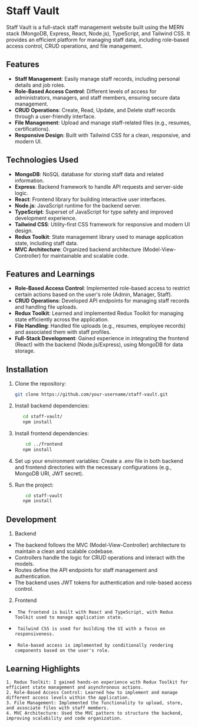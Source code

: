 # Staff Vault

Staff Vault is a full-stack staff management website built using the MERN stack (MongoDB, Express, React, Node.js), TypeScript, and Tailwind CSS. It provides an efficient platform for managing staff data, including role-based access control, CRUD operations, and file management.

## Features

- **Staff Management**: Easily manage staff records, including personal details and job roles.
- **Role-Based Access Control**: Different levels of access for administrators, managers, and staff members, ensuring secure data management.
- **CRUD Operations**: Create, Read, Update, and Delete staff records through a user-friendly interface.
- **File Management**: Upload and manage staff-related files (e.g., resumes, certifications).
- **Responsive Design**: Built with Tailwind CSS for a clean, responsive, and modern UI.

## Technologies Used

- **MongoDB**: NoSQL database for storing staff data and related information.
- **Express**: Backend framework to handle API requests and server-side logic.
- **React**: Frontend library for building interactive user interfaces.
- **Node.js**: JavaScript runtime for the backend server.
- **TypeScript**: Superset of JavaScript for type safety and improved development experience.
- **Tailwind CSS**: Utility-first CSS framework for responsive and modern UI design.
- **Redux Toolkit**: State management library used to manage application state, including staff data.
- **MVC Architecture**: Organized backend architecture (Model-View-Controller) for maintainable and scalable code.

## Features and Learnings

- **Role-Based Access Control**: Implemented role-based access to restrict certain actions based on the user's role (Admin, Manager, Staff).
- **CRUD Operations**: Developed API endpoints for managing staff records and handling file uploads.
- **Redux Toolkit**: Learned and implemented Redux Toolkit for managing state efficiently across the application.
- **File Handling**: Handled file uploads (e.g., resumes, employee records) and associated them with staff profiles.
- **Full-Stack Development**: Gained experience in integrating the frontend (React) with the backend (Node.js/Express), using MongoDB for data storage.

## Installation

1. Clone the repository:
   ```bash
   git clone https://github.com/your-username/staff-vault.git

2. Install backend dependencies:
   ```bash
      cd staff-vault/
      npm install

3. Install frontend dependencies:
   ```bash
       cd ../frontend
      npm install
   
4. Set up your environment variables:
Create a .env file in both backend and frontend directories with the necessary configurations (e.g., MongoDB URI, JWT secret). 

5. Run the project:
   ```bash
       cd staff-vault
      npm install


  ## Development
  1. Backend
-    The backend follows the MVC (Model-View-Controller) architecture to maintain a clean and scalable codebase.
-    Controllers handle the logic for CRUD operations and interact with the models.
-    Routes define the API endpoints for staff management and authentication.
-    The backend uses JWT tokens for authentication and role-based access control.

2. Frontend
-      The frontend is built with React and TypeScript, with Redux Toolkit used to manage application state.
-      Tailwind CSS is used for building the UI with a focus on responsiveness.
-      Role-based access is implemented by conditionally rendering components based on the user's role.


## Learning Highlights
    1. Redux Toolkit: I gained hands-on experience with Redux Toolkit for efficient state management and asynchronous actions.
    2. Role-Based Access Control: Learned how to implement and manage different access levels within the application.
    3. File Management: Implemented the functionality to upload, store, and associate files with staff members.    
    4. MVC Architecture: Used the MVC pattern to structure the backend, improving scalability and code organization.
